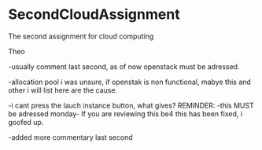 # SecondCloudAssignment
The second assignment for cloud computing

Theo

-usually comment last second, as of now openstack must be adressed.

-allocation pool i was unsure, if openstak is non functional, mabye this and other i will list here are the cause.

-i cant press the lauch instance button, what gives?  REMINDER: -this MUST be adressed monday- If you are reviewing this be4 this has been fixed, i goofed up.

-added more commentary last second